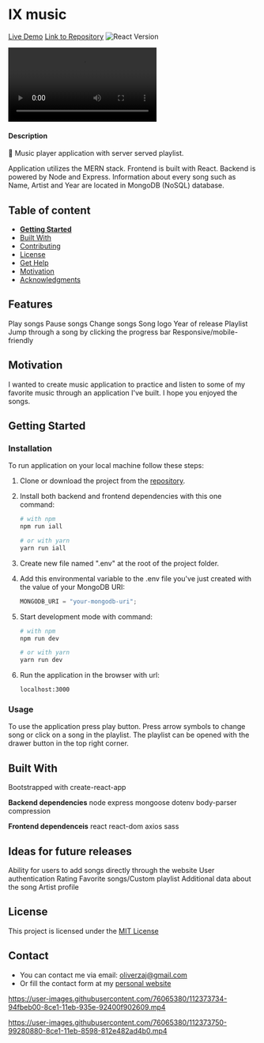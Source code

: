 # IX music

[Live Demo](https://ixmusic.herokuapp.com/)
[Link to Repository](https://github.com/777pretty/ixmusic)
![React Version](https://img.shields.io/badge/react-v17.0.1-blue.svg)

![preview](https://thezajac.com/static/media/os-ix3.046fa071.mp4)

#### Description

🎼 Music player application with server served playlist.

Application utilizes the MERN stack.
Frontend is built with React.
Backend is powered by Node and Express.
Information about every song such as Name, Artist and Year are located in MongoDB (NoSQL) database.

## Table of content

- [**Getting Started**](#getting-started)
- [Built With](#built-with)
- [Contributing](#contributing)
- [License](#license)
- [Get Help](#get-help)
- [Motivation](#motivation)
- [Acknowledgments](#acknowledgements)

## Features

Play songs
Pause songs
Change songs
Song logo
Year of release
Playlist
Jump through a song by clicking the progress bar
Responsive/mobile-friendly

## Motivation

I wanted to create music application to practice and listen to some of my favorite music through an application I've built. I hope you enjoyed the songs.

## Getting Started

### Installation

To run application on your local machine follow these steps:

1. Clone or download the project from the [repository](https://github.com/777pretty/ixmusic).
2. Install both backend and frontend dependencies with this one command:

   ```bash
   # with npm
   npm run iall

   # or with yarn
   yarn run iall
   ```

3. Create new file named ".env" at the root of the project folder.

4. Add this environmental variable to the .env file you've just created with the value of your MongoDB URI:
   ```javascript
   MONGODB_URI = "your-mongodb-uri";
   ```
5. Start development mode with command:

   ```bash
   # with npm
   npm run dev

   # or with yarn
   yarn run dev
   ```

6. Run the application in the browser with url:
   ```javacript
   localhost:3000
   ```

### Usage

To use the application press play button. Press arrow symbols to change song or click on a song in the playlist. The playlist can be opened with the drawer button in the top right corner.

## Built With

Bootstrapped with create-react-app

**Backend dependencies**
node
express
mongoose
dotenv
body-parser
compression

**Frontend dependenceis**
react
react-dom
axios
sass

## Ideas for future releases

Ability for users to add songs directly through the website
User authentication
Rating
Favorite songs/Custom playlist
Additional data about the song
Artist profile

## License

This project is licensed under the [MIT License](https://github.com/this/project/blob/master/LICENSE)

## Contact

- You can contact me via email: oliverzaj@gmail.com
- Or fill the contact form at my [personal website](https://thezajac.com)

https://user-images.githubusercontent.com/76065380/112373734-94fbeb00-8ce1-11eb-935e-92400f902609.mp4


https://user-images.githubusercontent.com/76065380/112373750-99280880-8ce1-11eb-8598-812e482ad4b0.mp4

